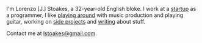 <div class="me"></div>

I'm Lorenzo [J.] Stoakes, a 32-year-old English bloke. I work at a [startup][0] as a
programmer, I like [playing around][1] with music production and playing guitar, working on
[side projects][2] and [writing][3] about stuff.

Contact me at <lstoakes@gmail.com>.

[0]:http://resin.io
[1]:https://soundcloud.com/akillatem
[2]:/projects
[3]:/articles
